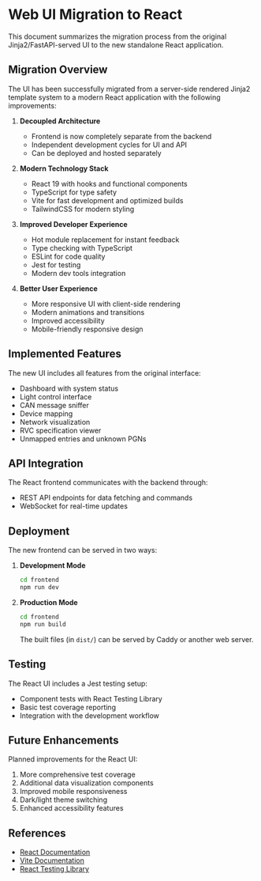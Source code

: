# Web UI Migration to React

This document summarizes the migration process from the original Jinja2/FastAPI-served UI to the new standalone React application.

## Migration Overview

The UI has been successfully migrated from a server-side rendered Jinja2 template system to a modern React application with the following improvements:

1. **Decoupled Architecture**

   - Frontend is now completely separate from the backend
   - Independent development cycles for UI and API
   - Can be deployed and hosted separately

2. **Modern Technology Stack**

   - React 19 with hooks and functional components
   - TypeScript for type safety
   - Vite for fast development and optimized builds
   - TailwindCSS for modern styling

3. **Improved Developer Experience**

   - Hot module replacement for instant feedback
   - Type checking with TypeScript
   - ESLint for code quality
   - Jest for testing
   - Modern dev tools integration

4. **Better User Experience**
   - More responsive UI with client-side rendering
   - Modern animations and transitions
   - Improved accessibility
   - Mobile-friendly responsive design

## Implemented Features

The new UI includes all features from the original interface:

- Dashboard with system status
- Light control interface
- CAN message sniffer
- Device mapping
- Network visualization
- RVC specification viewer
- Unmapped entries and unknown PGNs

## API Integration

The React frontend communicates with the backend through:

- REST API endpoints for data fetching and commands
- WebSocket for real-time updates

## Deployment

The new frontend can be served in two ways:

1. **Development Mode**

   ```bash
   cd frontend
   npm run dev
   ```

2. **Production Mode**

   ```bash
   cd frontend
   npm run build
   ```

   The built files (in `dist/`) can be served by Caddy or another web server.

## Testing

The React UI includes a Jest testing setup:

- Component tests with React Testing Library
- Basic test coverage reporting
- Integration with the development workflow

## Future Enhancements

Planned improvements for the React UI:

1. More comprehensive test coverage
2. Additional data visualization components
3. Improved mobile responsiveness
4. Dark/light theme switching
5. Enhanced accessibility features

## References

- [React Documentation](https://react.dev)
- [Vite Documentation](https://vitejs.dev/guide/)
- [React Testing Library](https://testing-library.com/docs/react-testing-library/intro/)

